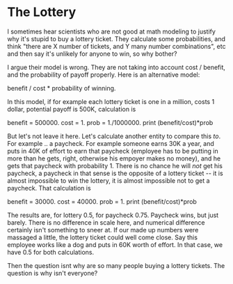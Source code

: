 # The Lottery

I sometimes hear scientists who are not good at math modeling to justify why it's stupid to buy a lottery ticket. They calculate some probabilities, and think "there are X number of tickets, and Y many number combinations", etc and then say it's unlikely for anyone to win, so why bother?

I argue their model is wrong. They are not taking into account cost / benefit, and the probability of payoff properly. Here is an alternative model:

benefit / cost * probability of winning.

In this model, if for example each lottery ticket is one in a million, costs 1 dollar, potential payoff is 500K, calculation is

benefit = 500000.
cost = 1.
prob = 1./1000000.
print (benefit/cost)*prob

But let's not leave it here. Let's calculate another entity to compare this _to_. For example .. a paycheck. For example someone earns 30K a year, and puts in 40K of effort to earn that paycheck (employee has to be putting in more than he gets, right, otherwise his empoyer makes no money), and he gets that paycheck with probability 1. There is no chance he will *not* get his paycheck, a paycheck in that sense is the opposite of a lottery ticket -- it is almost impossible to win the lottery, it is almost impossible not to get a paycheck. That calculation is

benefit = 30000.
cost = 40000.
prob = 1.
print (benefit/cost)*prob

The results are, for lottery 0.5, for paycheck 0.75. Paycheck wins, but just barely. There is no difference in scale here, and numerical difference certainly isn't something to sneer at. If our made up numbers were massaged a little, the lottery ticket could well come close. Say this employee works like a dog and puts in 60K worth of effort. In that case, we have 0.5 for both calculations.

Then the question isnt why are so many people buying a lottery tickets. The question is why isn't everyone?
